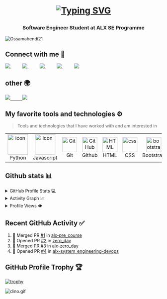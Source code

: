 <h1 align="center">
  
<a href="https://git.io/typing-svg"><img src="https://readme-typing-svg.demolab.com?font=Fira+Code&weight=500&size=22&pause=1000&color=000000&width=435&lines=Hi+%F0%9F%91%8B%2C+I'm+Oussama+Hendi" alt="Typing SVG" /></a>
  
 <h3 align="center">Software Engineer Student at ALX SE Programme</h3>
  
  <p align="left"> <img src="https://komarev.com/ghpvc/?username=Ossamahendi21&label=Profile%20views&color=0e75b6&style=for-the-badge" alt="Ossamahendi21" /> </p>

## Connect with me 📧
  
<a href="https://www.instagram.com/oussama.hendi/">
<img src="https://img.shields.io/badge/Instagram-%23E4405F.svg?style=for-the-badge&logo=Instagram&logoColor=white">
 </a>         
&nbsp;&nbsp;&nbsp;&nbsp;&nbsp;&nbsp;&nbsp;&nbsp;
<a href="https://discord.com/users/545738140162195471/">
  <img src="https://img.shields.io/badge/Discord-%235865F2.svg?style=for-the-badge&logo=discord&logoColor=white">
  </a>
 &nbsp;&nbsp;&nbsp;&nbsp;&nbsp;&nbsp;&nbsp;&nbsp;
<a href="https://twitter.com/OssamaHindi/">
<img src="https://img.shields.io/badge/Twitter-%231DA1F2.svg?style=for-the-badge&logo=Twitter&logoColor=white">  
  </a>
 &nbsp;&nbsp;&nbsp;&nbsp;&nbsp;&nbsp;&nbsp;&nbsp;
  <a href="https://app.slack.com/client/T04QEQZ329H/D04QTVCPYTB/rimeto_profile/U04Q8NEV3JA/">
  <img src="https://img.shields.io/badge/Slack-4A154B?style=for-the-badge&logo=slack&logoColor=white">
  </a>
  &nbsp;&nbsp;&nbsp;&nbsp;&nbsp;&nbsp;&nbsp;&nbsp;
  <a href="https://www.facebook.com/people/Oussama-Hendi/pfbid0jTarD4RgFdfnQFW2qnrdA8FXeorGi1bMTxv3kEgiumbUVex7RszMvwcDLsuYUhB3l/">
<img src="https://img.shields.io/badge/Facebook-%231877F2.svg?style=for-the-badge&logo=Facebook&logoColor=white">
  </a>

  ## other 🌍
  
  <a href="https://github.com/Ossamahendi21/">
<img src="https://img.shields.io/badge/github-%23121011.svg?style=for-the-badge&logo=github&logoColor=white">  
  &nbsp;&nbsp;&nbsp;&nbsp;&nbsp;&nbsp;&nbsp;&nbsp;
  <a href="https://open.spotify.com/user/5ok5f7useewlc0efun3ajwnim/">
    <img src="https://img.shields.io/badge/Spotify-1ED760?style=for-the-badge&logo=spotify&logoColor=white">
  </a>


## My favorite tools and technologies ⚙️ 
 
 > Tools and technologies that I have worked with and am interested in
  <table>
  <tr>
   <td align="center" width="96">
      <a href="#macropower-tech">
        <img src="https://techstack-generator.vercel.app/python-icon.svg" alt="icon" width="65" height="65" />
      </a>
      <br>Python
    </td>
    <td align="center" width="96">
        <img src="https://techstack-generator.vercel.app/js-icon.svg" alt="icon" width="65" height="65" />
      <br>Javascript
    </td>
    <td align="center" width="96"> 
        <img src="https://user-images.githubusercontent.com/25181517/192108372-f71d70ac-7ae6-4c0d-8395-51d8870c2ef0.png" width="48" height="48" alt="Git" />
      <br>Git
    </td>
    <td align="center" width="96">
        <img src="https://user-images.githubusercontent.com/25181517/192108374-8da61ba1-99ec-41d7-80b8-fb2f7c0a4948.png" width="48" height="48" alt="GitHub" />
      <br>Github
    </td>
    <td align="center"  width="96">
        <img src="https://skillicons.dev/icons?i=html" width="48" height="48" alt="HTML" />
      <br>HTML
    </td>
    <td align="center" width="96">
        <img src="https://skillicons.dev/icons?i=css" width="48" height="48" alt="css" />
      <br>CSS
    </td>
    <td align="center"  width="96">
        <img src="https://skillicons.dev/icons?i=bootstrap" width="48" height="48" alt="bootstrap" />
      <br>Bootstrap
    </td>
    <td align="center"  width="96">
    <img src="https://skillicons.dev/icons?i=c" width="48" height="48" alt="c" />
       <br>c
    </td>
 </tr>
</table>  
    
## Github stats 📊 

<details> 
  <summary>GitHub Profile Stats 💻</summary>
  <br/>
    <a href="https://github.com/anuraghazra/github-readme-stats"><img alt="rzashakeri's Github Stats" src="https://github-readme-stats.vercel.app/api/?username=Ossamahendi21&show_icons=true&count_private=true&theme=default&hide_border=true&bg_color=fff&title_color=00E676&icon_color=00E676" height="192px"/></a>
  <a href="https://github.com/anuraghazra/github-readme-stats"><img alt="rzashakeri's Top Languages" src="https://github-readme-stats.vercel.app/api/top-langs/?username=Ossamahendi21&langs_count=8&layout=compact&theme=default&hide_border=true&bg_color=fff&title_color=000&icon_color=000&hide=Jupyter%20Notebook" height="150px"/></a>
  <br/>
</details>

<details>
  <summary>Activity Graph 📈</summary>
  <br/>
 
<a href="https://github.com/ashutosh00710/github-readme-activity-graph"><img alt="rzashakeri's Activity Graph" src="https://github-readme-activity-graph.cyclic.app/graph?username=Ossamahendi21&bg_color=ffffff&color=000000&line=00ea70&point=403d3d&area=true&hide_border=true" /></a>
</details>

<details>
  <summary>Profile Views 👁️</summary>
  <br/>
  <img src="https://komarev.com/ghpvc/?username=Ossamahendi21&label=PROFILE+VIEWS&style=for-the-badge&color=brightgreen">

</details>

## Recent GitHub Activity ✅
    
<!--START_SECTION:activity-->
1. 🎉 Merged PR [#1](https://github.com/Ossamahendi21/alx-pre_course/pull/1) in [alx-pre_course](https://github.com/Ossamahendi21/alx-pre_course)
2. 💪 Opened PR [#2](https://github.com/Ossamahendi21/zero_day/pull/2) in [zero_day](https://github.com/Ossamahendi21/zero_day)         
3. 🎉 Merged PR [#3](https://github.com/Ossamahendi21/alx-zero_day/pull/3) in [alx-zero_day](https://github.com/Ossamahendi21/alx-zero_day)
4. 💪 Opened PR [#4](https://github.com/Ossamahendi21/alx-system_engineering-devops/pull/4) in [alx-system_engineering-devops](https://github.com/Ossamahendi21/alx-system_engineering-devops)
<!--END_SECTION:activity-->

## GitHub Profile Trophy 🏆
    
[![trophy](https://github-profile-trophy.vercel.app/?username=Ossamahendi21&row=1&margin-w=40)](https://github.com/ryo-ma/github-profile-trophy)

<img data-target="animated-image.replacedImage" alt="dino.gif" class="AnimatedImagePlayer-animatedImage" src="https://github.com/saadeghi/saadeghi/raw/master/dino.gif" style="display: block; opacity: 1;">
